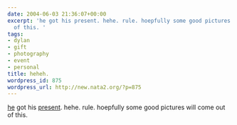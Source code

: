 ```yaml
---
date: 2004-06-03 21:36:07+00:00
excerpt: 'he got his present. hehe. rule. hoepfully some good pictures will come out
  of this. '
tags:
- dylan
- gift
- photography
- event
- personal
title: heheh.
wordpress_id: 875
wordpress_url: http://new.nata2.org/?p=875
---
```


<a href="http://www.dylanreed.org">he</a> got his <a href="http://www.dopeman.org/dylanhoody">present</a>. hehe. rule. hoepfully some good pictures will come out of this.